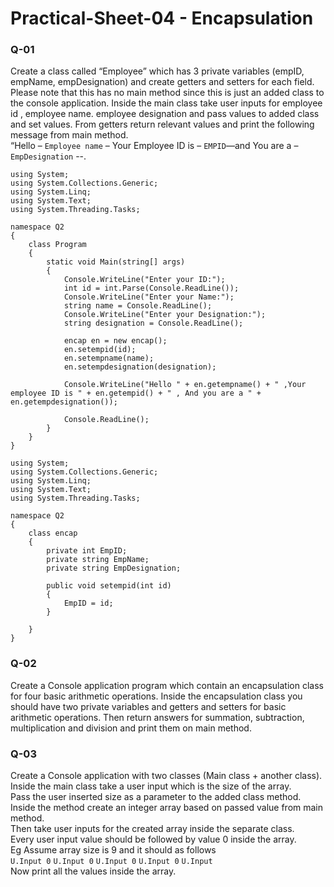 # Practical-Sheet-04 - Encapsulation
### Q-01
Create a class called “Employee” which has 3 private variables (empID, empName, empDesignation)
and create getters and setters for each field. Please note that this has no main method since this is
just an added class to the console application. Inside the main class take user inputs for employee id ,
employee name. employee designation and pass values to added class and set values.
From getters return relevant values and print the following message from main method.<br/>
“Hello – ```Employee name``` – Your Employee ID is – ```EMPID```—and You are a – ```EmpDesignation``` --.
```
using System;
using System.Collections.Generic;
using System.Linq;
using System.Text;
using System.Threading.Tasks;

namespace Q2
{
    class Program
    {
        static void Main(string[] args)
        {
            Console.WriteLine("Enter your ID:");
            int id = int.Parse(Console.ReadLine());
            Console.WriteLine("Enter your Name:");
            string name = Console.ReadLine();
            Console.WriteLine("Enter your Designation:");
            string designation = Console.ReadLine();

            encap en = new encap();
            en.setempid(id);
            en.setempname(name);
            en.setempdesignation(designation);

            Console.WriteLine("Hello " + en.getempname() + " ,Your employee ID is " + en.getempid() + " , And you are a " + en.getempdesignation());

            Console.ReadLine();
        }
    }
}
```

```
using System;
using System.Collections.Generic;
using System.Linq;
using System.Text;
using System.Threading.Tasks;

namespace Q2
{
    class encap
    {
        private int EmpID;
        private string EmpName;
        private string EmpDesignation;

        public void setempid(int id)
        {
            EmpID = id;
        }
       
    }
}

```
### Q-02
Create a Console application program which contain an encapsulation class for four basic arithmetic
operations.
Inside the encapsulation class you should have two private variables and getters and setters for basic
arithmetic operations. Then return answers for summation, subtraction, multiplication and division
and print them on main method.

### Q-03
Create a Console application with two classes (Main class + another class).<br/>
Inside the main class take a user input which is the size of the array.<br/>
Pass the user inserted size as a parameter to the added class method.<br/>
Inside the method create an integer array based on passed value from main method.<br/>
Then take user inputs for the created array inside the separate class.<br/>
Every user input value should be followed by value 0 inside the array.<br/>
Eg Assume array size is 9 and it should as follows<br/>
```U.Input 0```  ```U.Input 0``` ```U.Input 0``` ```U.Input 0``` ```U.Input```<br/>
Now print all the values inside the array.
